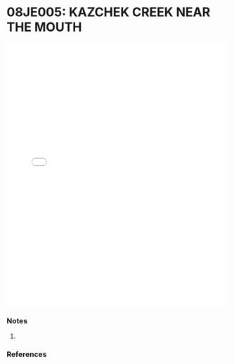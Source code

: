 # 08JE005: KAZCHEK CREEK NEAR THE MOUTH

<iframe src="/distribution_estimation/_static/stations/08JE005_fdc.html" width="100%" height="600" frameborder="0"></iframe>

### Notes
1. 

### References

